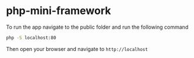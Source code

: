 # php-mini-framework

To run the app navigate to the public folder and run the following command

```bash
php -S localhost:80
```
Then open your browser and navigate to `http://localhost`
